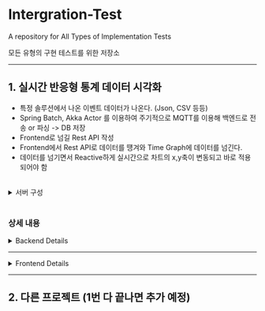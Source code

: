# Intergration-Test
A repository for All Types of Implementation Tests

모든 유형의 구현 테스트를 위한 저장소

---

## 1. 실시간 반응형 통계 데이터 시각화

- 특정 솔루션에서 나온 이벤트 데이터가 나온다. (Json, CSV 등등)
- Spring Batch, Akka Actor 를 이용하여 주기적으로 MQTT를 이용해 백엔드로 전송 or 파싱 -> DB 저장
- Frontend로 넘길 Rest API 작성
- Frontend에서 Rest API로 데이터를 떙겨와 Time Graph에 데이터를 넘긴다.
- 데이터를 넘기면서 Reactive하게 실시간으로 차트의 x,y축이 변동되고 바로 적용되어야 함

<br>

<details>
<summary>서버 구성</summary>

- Backend : Spring Boot 3.1.2
- Frontend : Vue 3

<br>

**Languages**
- Backend : Java
- Frontend : TypeScript

<br>

**사용 기술 스택**

_Backend_
- Spring Batch
- Spring Data JPA
- Maria DB
- QueryDSL
- MQTT, RTSP, HLS, FFmpeg
- Akka Actor (Scala)
- Kakao Map API

<br>

_Frontend_
- Vue 3 Composition API, BootStrap, Vite
- Axios, Chart.js, Vue-Chart-3, ESLint, hls.js
- Vuex
- Vue Router
- date-fns & @types/date-fns
</details>

<br>

### 상세 내용

<details>
<summary>Backend Details</summary>

- Spring Boot 3.1.2
- Spring Data JPA
- Spring Batch
- Spring RestDocs
- MariaDB
- H2

<br>

## CSV
- [아주 간단한 CSV 파싱 테스트](https://github.com/spacedustz/Intergration-Test/blob/main/Description/Converter/CSV.md)
- Spring Batch를 이용해 주기적으로 자동 파싱 & DB 저장 (준비 중)
- FrontEnd를 위한 RestAPI 작성 후 Reactive하게 Time Graph 변화시키기 (준비 중)

<br>

## JSON
- JSON (준비 중)

<br>

## RTSP/RTMP -> HLS
- [RTSP -> HLS 변환 후 프론트엔드 Vue 서버에서 스트리밍 (아직 미완성)](https://github.com/spacedustz/Intergration-Test/blob/main/Description/Converter/RTSP.md)
</details>

---

<details>
<summary>Frontend Details</summary>

- [Vite 기반 Vue 3 Composition + TypeScript 프로젝트 세팅](https://github.com/spacedustz/Intergration-Test/blob/main/Description/Vue/Setup.md)
- [Chart.js를 이용한 정적인 차트 구현](https://github.com/spacedustz/Intergration-Test/blob/main/Description/Vue/Chart.md)
</details>

---

## 2. 다른 프로젝트 (1번 다 끝나면 추가 예정)